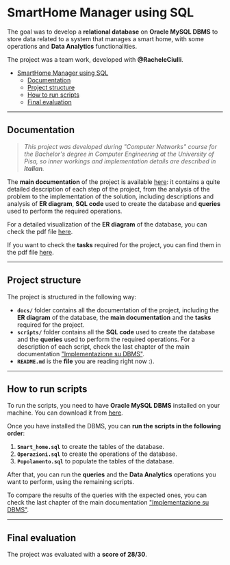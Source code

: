 # SmartHome Manager using SQL

The goal was to develop a **relational database** on **Oracle MySQL DBMS** to store data related to a system that manages a smart home, with some operations and **Data Analytics** functionalities.

The project was a team work, developed with **@RacheleCiulli**.

- [SmartHome Manager using SQL](#smarthome-manager-using-sql)
  - [Documentation](#documentation)
  - [Project structure](#project-structure)
  - [How to run scripts](#how-to-run-scripts)
  - [Final evaluation](#final-evaluation)


---

## Documentation

> _This project was developed during "Computer Networks" course for the Bachelor's degree in Computer Engineering at the University of Pisa, so inner workings and implementation details are described in **italian**._

The **main documentation** of the project is available [here](/docs/Documentazione.pdf): it contains a quite detailed description of each step of the project, from the analysis of the problem to the implementation of the solution, including descriptions and analysis of **ER diagram**, **SQL code** used to create the database and **queries** used to perform the required operations.

For a detailed visualization of the **ER diagram** of the database, you can check the pdf file [here](/docs/Modello_ER.pdf).

If you want to check the **tasks** required for the project, you can find them in the pdf file [here](/docs/Specifiche.pdf).

---

## Project structure

The project is structured in the following way:
- **`docs/`** folder contains all the documentation of the project, including the **ER diagram** of the database, the **main documentation** and the **tasks** required for the project.
- **`scripts/`** folder contains all the **SQL code** used to create the database and the **queries** used to perform the required operations. For a description of each script, check the last chapter of the main documentation ["Implementazione su DBMS"](/docs/Documentazione.pdf).
- **`README.md`** is the **file** you are reading right now :).

---

## How to run scripts

To run the scripts, you need to have **Oracle MySQL DBMS** installed on your machine. You can download it from [here](https://dev.mysql.com/downloads/mysql/).

Once you have installed the DBMS, you can **run the scripts in the following order**:
1. **`Smart_home.sql`** to create the tables of the database.
2. **`Operazioni.sql`** to create the operations of the database.
3. **`Popolamento.sql`** to populate the tables of the database.
   
After that, you can run the **queries** and the **Data Analytics** operations you want to perform, using the remaining scripts.

To compare the results of the queries with the expected ones, you can check the last chapter of the main documentation ["Implementazione su DBMS"](/docs/Documentazione.pdf).

---

## Final evaluation

The project was evaluated with a **score of 28/30**.
